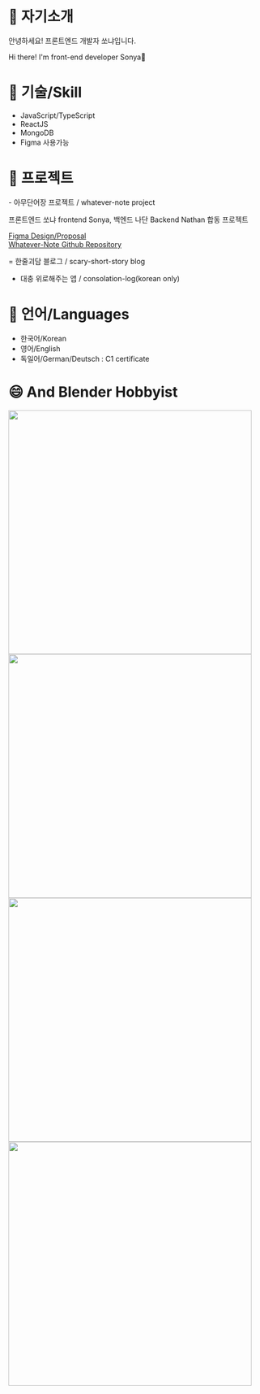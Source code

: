 
<h1>🌱 자기소개</h1>
<p>안녕하세요! 프론트엔드 개발자 쏘냐입니다.</p>
<p>Hi there! I'm front-end developer Sonya👋</p>

<h1>🌱 기술/Skill</h1>

- JavaScript/TypeScript
- ReactJS
- MongoDB
- Figma 사용가능

<h1>🌱 프로젝트</h1>
- 아무단어장 프로젝트 / whatever-note project

<p>프론트엔드 쏘냐 frontend Sonya, 백엔드 나단 Backend Nathan 합동 프로젝트</p>
<a href="https://www.figma.com/file/gQJB7CsB38FuJV2NIfd5vd/%EC%95%84%EB%AC%B4%EB%8B%A8%EC%96%B4%EC%9E%A5%2C-%EC%8F%98%EB%83%90%26%EB%82%98%EB%8B%A8-%ED%94%84%EB%A1%9C%EC%A0%9D%ED%8A%B8-_-%EB%94%94%EC%9E%90%EC%9D%B8">Figma Design/Proposal</a>
<br>
<a href="https://github.com/nathan29849/whatever-note">Whatever-Note Github Repository</a>

= 한줄괴담 블로그 / scary-short-story blog
- 대충 위로해주는 앱 / consolation-log(korean only)

<h1>🌱 언어/Languages</h1>

- 한국어/Korean
- 영어/English
- 독일어/German/Deutsch : C1 certificate

<h1>😄 And Blender Hobbyist</h1>

<img src="https://user-images.githubusercontent.com/66970178/196879400-b5281566-3a83-4bbf-b135-54b16e1b8eca.jpg" width="480"/>
<img src="https://user-images.githubusercontent.com/66970178/196880162-ee097892-83d6-4ab4-a79f-b657b983489e.jpeg" width="480"/>
<img src="https://user-images.githubusercontent.com/66970178/196879404-948108f6-64ed-4802-8469-029c8d305159.jpg" width="480"/>
<img src="https://user-images.githubusercontent.com/66970178/196879480-21849ec3-efbd-4ada-98de-ce1e697fbb68.jpeg" width="480"/>


<!--
**onlinekkabchi/onlinekkabchi** is a ✨ _special_ ✨ repository because its `README.md` (this file) appears on your GitHub profile.

Here are some ideas to get you started:

- 🔭 I’m currently working on ...
- 🌱 I’m currently learning ...
- 👯 I’m looking to collaborate on ...
- 🤔 I’m looking for help with ...
- 💬 Ask me about ...
- 📫 How to reach me: ...
- 😄 Pronouns: ...
- ⚡ Fun fact: ...
-->
